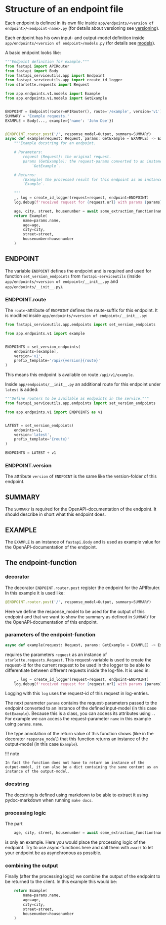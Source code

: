 # Structure of an endpoint file

Each endpoint is defined in its own file inside `app/endpoints/<version of
endpoint>/<endpoint-name>.py` (for details about versioning see
[versioning](versioning)).

Each endpoint has his own input- and output-model definition inside
`app/endpoints/<version of endpoint>/models.py` (for details see
[models](endpoint_models)).

A basic endpoint looks like:
```python
"""Endpoint definition for example."""
from fastapi import APIRouter
from fastapi import Body
from fastapi_serviceutils.app import Endpoint
from fastapi_serviceutils.app import create_id_logger
from starlette.requests import Request

from app.endpoints.v1.models import Example
from app.endpoints.v1.models import GetExample


ENDPOINT = Endpoint(router=APIRouter(), route='/example', version='v1')
SUMMARY = 'Example requests.'
EXAMPLE = Body(..., example={'name': 'John Doe'})


@ENDPOINT.router.post('/', response_model=Output, summary=SUMMARY)
async def example(request: Request, params: GetExample = EXAMPLE) -> Example:
    """Example docstring for an endpoint.

    # Parameters:
        request (Request): the original request.
        params (GetExample): the request-params converted to an instance of
            `GetExample`.

    # Returns:
        (Example) the processed result for this endpoint as an instance of
        `Example`.

    """
    _, log = create_id_logger(request=request, endpoint=ENDPOINT)
    log.debug(f'received request for {request.url} with params {params}.')

    age, city, street, housenumber = await some_extraction_function(name=params.name)
    return Example(
        name=params.name,
        age=age,
        city=city,
        street=street,
        housenumber=housenumber
    )
```


## ENDPOINT

The variable `ENDPOINT` defines the endpoint and is required and used for
function `set_version_endpoints` from `fastapi-serviceutils` (inside
`app/endpoints/<version of endpoint>/__init__.py` and
`app/endpoints/__init__.py`).


### ENDPOINT.route

The `route`-attribute of `ENDPOINT` defines the route-suffix for this endpoint.
It is modified inside `app/endpoints/<version of endpoint>/__init__.py`:
```python
from fastapi_serviceutils.app.endpoints import set_version_endpoints

from app.endpoints.v1 import example


ENDPOINTS = set_version_endpoints(
    endpoints=[example],
    version='v1',
    prefix_template='/api/{version}{route}'
)
```

This means this endpoint is available on route `/api/v1/example`.

Inside `app/endpoints/__init__.py` an additional route for this endpoint under
`latest` is added:
```python
"""Define routers to be available as endpoints in the service."""
from fastapi_serviceutils.app.endpoints import set_version_endpoints

from app.endpoints.v1 import ENDPOINTS as v1


LATEST = set_version_endpoints(
    endpoints=v1,
    version='latest',
    prefix_template='{route}'
)

ENDPOINTS = LATEST + v1
```


### ENDPOINT.version

The attribute `version` of `ENDPOINT` is the same like the version-folder of
this endpoint.


## SUMMARY

The `SUMMARY` is required for the OpenAPI-documentation of the endpoint.
It should describe in short what this endpoint does.


## EXAMPLE

The `EXAMPLE` is an instance of `fastapi.Body` and is used as example value
for the OpenAPI-documentation of the endpoint.


## The endpoint-function

### decorator

The decorator `ENDPOINT.router.post` register the endpoint for the APIRouter.
In this example it is used like:
```python
@ENDPOINT.router.post('/', response_model=Output, summary=SUMMARY)
```
Here we define the response_model to be used for the output of this endpoint
and that we want to show the summary as defined in `SUMMARY` for the
OpenAPI-documentation of this endpoint.

### parameters of the endpoint-function
```python
async def example(request: Request, params: GetExample = EXAMPLE) -> Example:
```
requires the parameters `request` as an instance of
`starlette.requests.Request`.
This request-variable is used to create the request-id for the current request
to be used in the logger to be able to differentiate between different requests
inside the log-file.
It is used in:
```python
    _, log = create_id_logger(request=request, endpoint=ENDPOINT)
    log.debug(f'received request for {request.url} with params {params}.')
```
Logging with this `log` uses the request-id of this request in log-entries.

The next parameter `params` contains the request-parameters passed to the
endpoint converted to an instance of the defined input-model (in this case
`GetExample`).
Because this is a class, you can access its attributes using `.`.
For example we can access the request-parameter `name` in this example using
`params.name`.

The type annotation of the return value of this function shows (like in the
decorator `response_model`) that this function returns an instance of the
output-model (in this case `Example`).

!!! note

    In fact the function does not have to return an instance of the
    output-model, it can also be a dict containing the same content as an
    instance of the output-model.


### docstring

The docstring is defined using markdown to be able to extract it using
pydoc-markdown when running `make docs`.


### processing logic

The part
```python
    age, city, street, housenumber = await some_extraction_function(name=params.name)
```
is only an example.
Here you would place the processing logic of the endpoint.
Try to use async-functions here and call them with `await` to let your
endpoint be as asynchronous as possible.


### combining the output
Finally (after the processing logic) we combine the output of the endpoint to
be returned to the client.
In this example this would be:
```python
    return Example(
        name=params.name,
        age=age,
        city=city,
        street=street,
        housenumber=housenumber
    )
```
